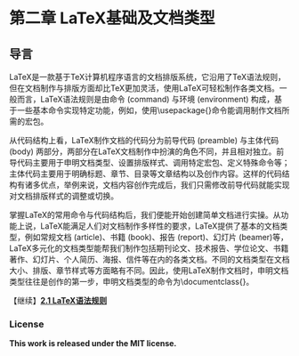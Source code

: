 # 第二章 LaTeX基础及文档类型

## 导言

LaTeX是一款基于TeX计算机程序语言的文档排版系统，它沿用了TeX语法规则，但在文档制作与排版方面却比TeX更加灵活，使用LaTeX可轻松制作各类文档。一般而言，LaTeX语法规则是由命令 (command) 与环境 (environment) 构成，基于一些基本命令实现特定功能，例如，使用\usepackage{}命令能调用制作文档所需的宏包。

从代码结构上看，LaTeX制作文档的代码分为前导代码 (preamble) 与主体代码 (body) 两部分，两部分在LaTeX文档制作中扮演的角色不同，并且相对独立。前导代码主要用于申明文档类型、设置排版样式、调用特定宏包、定义特殊命令等；主体代码主要用于明确标题、章节、目录等文章结构以及创作内容。这样的代码结构有诸多优点，举例来说，文档内容创作完成后，我们只需修改前导代码就能实现对文档排版样式的调整或切换。

掌握LaTeX的常用命令与代码结构后，我们便能开始创建简单文档进行实操。从功能上说，LaTeX能满足人们对文档制作多样性的要求，LaTeX提供了基本的文档类型，例如常规文档 (article)、书籍 (book)、报告 (report)、幻灯片 (beamer)等，LaTeX多元化的文档类型能帮我们制作包括期刊论文、技术报告、学位论文、书籍著作、幻灯片、个人简历、海报、信件等在内的各类文档。不同的文档类型在文档大小、排版、章节样式等方面略有不同。因此，使用LaTeX制作文档时，申明文档类型往往是创作的第一步，申明文档类型的命令为\documentclass{}。

【继续】[**2.1 LaTeX语法规则**](https://nbviewer.jupyter.org/github/xinychen/latex-cookbook/blob/main/chapter-2/section1.ipynb)

### License

<div class="alert alert-block alert-danger">
<b>This work is released under the MIT license.</b>
</div>
